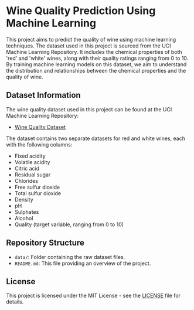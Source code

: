 # Wine Quality Prediction Using Machine Learning

This project aims to predict the quality of wine using machine learning techniques. The dataset used in this project is sourced from the UCI Machine Learning Repository. It includes the chemical properties of both 'red' and 'white' wines, along with their quality ratings ranging from 0 to 10. By training machine learning models on this dataset, we aim to understand the distribution and relationships between the chemical properties and the quality of wine.

## Dataset Information

The wine quality dataset used in this project can be found at the UCI Machine Learning Repository:
- [Wine Quality Dataset](https://archive.ics.uci.edu/ml/datasets/wine+quality)

The dataset contains two separate datasets for red and white wines, each with the following columns:
- Fixed acidity
- Volatile acidity
- Citric acid
- Residual sugar
- Chlorides
- Free sulfur dioxide
- Total sulfur dioxide
- Density
- pH
- Sulphates
- Alcohol
- Quality (target variable, ranging from 0 to 10)

## Repository Structure

- `data/`: Folder containing the raw dataset files.
- `README.md`: This file providing an overview of the project.

## License

This project is licensed under the MIT License - see the [LICENSE](LICENSE) file for details.
